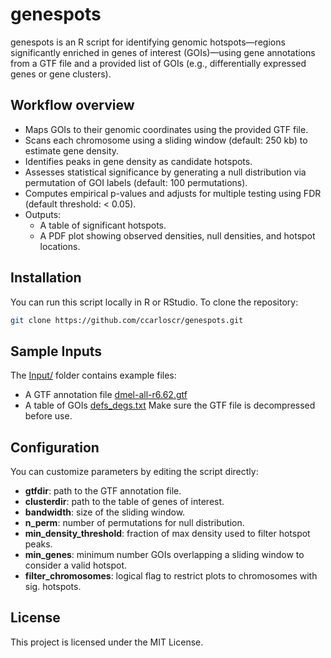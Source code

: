 # genespots

genespots is an R script for identifying genomic hotspots—regions significantly enriched in genes of interest (GOIs)—using gene annotations from a GTF file and a provided list of GOIs (e.g., differentially expressed genes or gene clusters).


## Workflow overview
- Maps GOIs to their genomic coordinates using the provided GTF file.
- Scans each chromosome using a sliding window (default: 250 kb) to estimate gene density.
- Identifies peaks in gene density as candidate hotspots.
- Assesses statistical significance by generating a null distribution via permutation of GOI labels (default: 100 permutations).
- Computes empirical p-values and adjusts for multiple testing using FDR (default threshold: < 0.05).
- Outputs:
  - A table of significant hotspots.
  - A PDF plot showing observed densities, null densities, and hotspot locations.


## Installation

You can run this script locally in R or RStudio.
To clone the repository:
```bash
git clone https://github.com/ccarloscr/genespots.git
```


## Sample Inputs

The [Input/](Input/) folder contains example files:
- A GTF annotation file [dmel-all-r6.62.gtf](Input/dmel-all-r6.62.gtf)
- A table of GOIs [defs_degs.txt](Input/defs_degs.txt)
Make sure the GTF file is decompressed before use.



## Configuration

You can customize parameters by editing the script directly:
- **gtfdir**: path to the GTF annotation file.
- **clusterdir**: path to the table of genes of interest.
- **bandwidth**: size of the sliding window.
- **n_perm**: number of permutations for null distribution.
- **min_density_threshold**: fraction of max density used to filter hotspot peaks.
- **min_genes**: minimum number GOIs overlapping a sliding window to consider a valid hotspot.
- **filter_chromosomes**: logical flag to restrict plots to chromosomes with sig. hotspots.


## License

This project is licensed under the MIT License.
